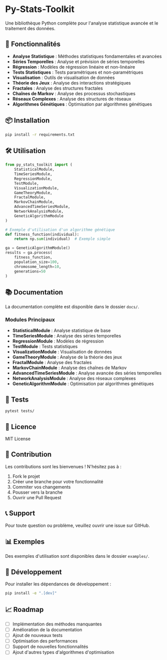 # Py-Stats-Toolkit

Une bibliothèque Python complète pour l'analyse statistique avancée et le traitement des données.

## 🚀 Fonctionnalités

- **Analyse Statistique** : Méthodes statistiques fondamentales et avancées
- **Séries Temporelles** : Analyse et prévision de séries temporelles
- **Régression** : Modèles de régression linéaire et non-linéaire
- **Tests Statistiques** : Tests paramétriques et non-paramétriques
- **Visualisation** : Outils de visualisation de données
- **Théorie des Jeux** : Analyse des interactions stratégiques
- **Fractales** : Analyse des structures fractales
- **Chaînes de Markov** : Analyse des processus stochastiques
- **Réseaux Complexes** : Analyse des structures de réseaux
- **Algorithmes Génétiques** : Optimisation par algorithmes génétiques

## 📦 Installation

```bash
pip install -r requirements.txt
```

## 🛠️ Utilisation

```python
from py_stats_toolkit import (
    StatisticalModule,
    TimeSeriesModule,
    RegressionModule,
    TestModule,
    VisualizationModule,
    GameTheoryModule,
    FractalModule,
    MarkovChainModule,
    AdvancedTimeSeriesModule,
    NetworkAnalysisModule,
    GeneticAlgorithmModule
)

# Exemple d'utilisation d'un algorithme génétique
def fitness_function(individual):
    return np.sum(individual)  # Exemple simple

ga = GeneticAlgorithmModule()
results = ga.process(
    fitness_function,
    population_size=100,
    chromosome_length=10,
    generations=50
)
```

## 📚 Documentation

La documentation complète est disponible dans le dossier `docs/`.

### Modules Principaux

- **StatisticalModule** : Analyse statistique de base
- **TimeSeriesModule** : Analyse des séries temporelles
- **RegressionModule** : Modèles de régression
- **TestModule** : Tests statistiques
- **VisualizationModule** : Visualisation de données
- **GameTheoryModule** : Analyse de la théorie des jeux
- **FractalModule** : Analyse des fractales
- **MarkovChainModule** : Analyse des chaînes de Markov
- **AdvancedTimeSeriesModule** : Analyse avancée des séries temporelles
- **NetworkAnalysisModule** : Analyse des réseaux complexes
- **GeneticAlgorithmModule** : Optimisation par algorithmes génétiques

## 🧪 Tests

```bash
pytest tests/
```

## 📝 Licence

MIT License

## 🤝 Contribution

Les contributions sont les bienvenues ! N'hésitez pas à :

1. Fork le projet
2. Créer une branche pour votre fonctionnalité
3. Commiter vos changements
4. Pousser vers la branche
5. Ouvrir une Pull Request

## 📞 Support

Pour toute question ou problème, veuillez ouvrir une issue sur GitHub.

## 📊 Exemples

Des exemples d'utilisation sont disponibles dans le dossier `examples/`.

## 🔧 Développement

Pour installer les dépendances de développement :

```bash
pip install -e ".[dev]"
```

## 📈 Roadmap

- [ ] Implémentation des méthodes manquantes
- [ ] Amélioration de la documentation
- [ ] Ajout de nouveaux tests
- [ ] Optimisation des performances
- [ ] Support de nouvelles fonctionnalités
- [ ] Ajout d'autres types d'algorithmes d'optimisation 